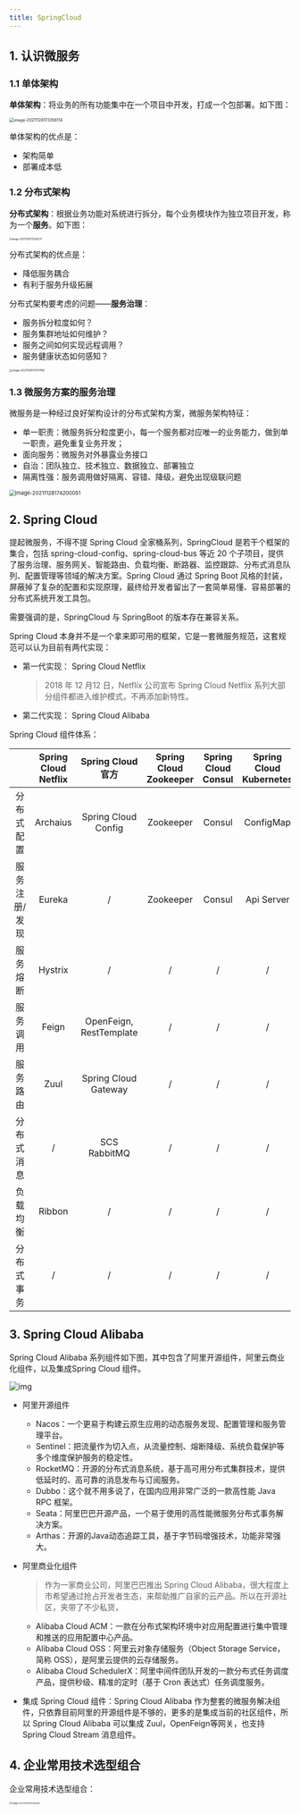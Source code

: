 ```yaml
---
title: SpringCloud
---
```


## 1. 认识微服务

### 1.1 单体架构

**单体架构**：将业务的所有功能集中在一个项目中开发，打成一个包部署。如下图：

<img src="https://figure-bed.chua-n.com/JavaWeb/SpringCloud/image-20211128173356114.png" alt="image-20211128173356114" style="zoom:50%;" />

单体架构的优点是：

- 架构简单
- 部署成本低

### 1.2 分布式架构

**分布式架构**：根据业务功能对系统进行拆分，每个业务模块作为独立项目开发，称为一个**服务**。如下图：

<img src="https://figure-bed.chua-n.com/JavaWeb/SpringCloud/image-20211128173526231.png" alt="image-20211128173526231" style="zoom:30%;" />

分布式架构的优点是：

- 降低服务耦合
- 有利于服务升级拓展

分布式架构要考虑的问题——**服务治理**：

- 服务拆分粒度如何？
- 服务集群地址如何维护？
- 服务之间如何实现远程调用？
- 服务健康状态如何感知？

<img src="https://figure-bed.chua-n.com/JavaWeb/SpringCloud/image-20211128173747166.png" alt="image-20211128173747166" style="zoom:33%;" />

### 1.3 微服务方案的服务治理

微服务是一种经过良好架构设计的分布式架构方案，微服务架构特征：

- 单一职责：微服务拆分粒度更小，每一个服务都对应唯一的业务能力，做到单一职责，避免重复业务开发；
- 面向服务：微服务对外暴露业务接口
- 自治：团队独立、技术独立、数据独立、部署独立
- 隔离性强：服务调用做好隔离、容错、降级，避免出现级联问题

<img src="https://figure-bed.chua-n.com/JavaWeb/SpringCloud/image-20211128174200051.png" alt="image-20211128174200051" style="zoom:66%;" />

## 2. Spring Cloud

提起微服务，不得不提 Spring Cloud 全家桶系列，SpringCloud 是若干个框架的集合，包括 spring-cloud-config、spring-cloud-bus 等近 20 个子项目，提供了服务治理、服务网关、智能路由、负载均衡、断路器、监控跟踪、分布式消息队列、配置管理等领域的解决方案。Spring Cloud 通过 Spring Boot 风格的封装，屏蔽掉了复杂的配置和实现原理，最终给开发者留出了一套简单易懂、容易部署的分布式系统开发工具包。

需要强调的是，SpringCloud 与 SpringBoot 的版本存在兼容关系。

Spring Cloud 本身并不是一个拿来即可用的框架，它是一套微服务规范，这套规范可以认为目前有两代实现：

- 第一代实现： Spring Cloud Netflix

  > 2018 年 12 月12 日，Netflix 公司宣布 Spring Cloud Netflix 系列大部分组件都进入维护模式，不再添加新特性。

- 第二代实现： Spring Cloud Alibaba

Spring Cloud 组件体系：

|               | Spring Cloud Netflix |    Spring Cloud 官方    | Spring Cloud Zookeeper | Spring Cloud Consul | Spring  Cloud Kubernetes | Spring Cloud Alibaba |
| :-----------: | :------------------: | :---------------------: | :--------------------: | :-----------------: | :----------------------: | :------------------: |
|  分布式配置   |       Archaius       |   Spring Cloud Config   |       Zookeeper        |       Consul        |        ConfigMap         |        Nacos         |
| 服务注册/发现 |        Eureka        |            /            |       Zookeeper        |       Consul        |        Api Server        |        Nacos         |
|   服务熔断    |       Hystrix        |            /            |           /            |          /          |            /             |       Sentinel       |
|   服务调用    |        Feign         | OpenFeign, RestTemplate |           /            |          /          |            /             |      Dubbo RPC       |
|   服务路由    |         Zuul         |  Spring Cloud Gateway   |           /            |          /          |            /             |     Dubbo PROXY      |
|  分布式消息   |          /           |      SCS RabbitMQ       |           /            |          /          |            /             |     SCS RocketMQ     |
|   负载均衡    |        Ribbon        |            /            |           /            |          /          |            /             |       Dubbo LB       |
|  分布式事务   |          /           |            /            |           /            |          /          |            /             |        Seata         |

## 3. Spring Cloud Alibaba

Spring Cloud Alibaba 系列组件如下图，其中包含了阿里开源组件，阿里云商业化组件，以及集成Spring Cloud 组件。

![img](https://figure-bed.chua-n.com/JavaWeb/SpringCloud/v2-46c0b9e0d41c441d222390c79a4cd53b_720w.webp)

- 阿里开源组件

  - Nacos：一个更易于构建云原生应用的动态服务发现、配置管理和服务管理平台。
  - Sentinel：把流量作为切入点，从流量控制、熔断降级、系统负载保护等多个维度保护服务的稳定性。
  - RocketMQ：开源的分布式消息系统，基于高可用分布式集群技术，提供低延时的、高可靠的消息发布与订阅服务。
  - Dubbo：这个就不用多说了，在国内应用非常广泛的一款高性能 Java RPC 框架。
  - Seata：阿里巴巴开源产品，一个易于使用的高性能微服务分布式事务解决方案。
  - Arthas：开源的Java动态追踪工具，基于字节码增强技术，功能非常强大。

- 阿里商业化组件

  > 作为一家商业公司，阿里巴巴推出 Spring Cloud Alibaba，很大程度上市希望通过抢占开发者生态，来帮助推广自家的云产品。所以在开源社区，夹带了不少私货，

  - Alibaba Cloud ACM：一款在分布式架构环境中对应用配置进行集中管理和推送的应用配置中心产品。
  - Alibaba Cloud OSS：阿里云对象存储服务（Object Storage Service，简称 OSS），是阿里云提供的云存储服务。
  - Alibaba Cloud SchedulerX：阿里中间件团队开发的一款分布式任务调度产品，提供秒级、精准的定时（基于 Cron 表达式）任务调度服务。

- 集成 Spring Cloud 组件：Spring Cloud Alibaba 作为整套的微服务解决组件，只依靠目前阿里的开源组件是不够的，更多的是集成当前的社区组件，所以 Spring Cloud Alibaba 可以集成 Zuul，OpenFeign等网关，也支持 Spring Cloud Stream 消息组件。

## 4. 企业常用技术选型组合

企业常用技术选型组合：

<img src="https://figure-bed.chua-n.com/JavaWeb/SpringCloud/image-20211128172746094.png" alt="image-20211128172746094" style="zoom:28%;" />
